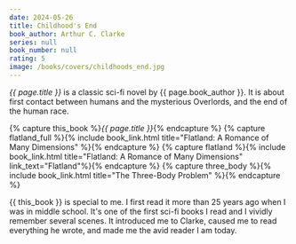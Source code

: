 ```yaml
---
date: 2024-05-26
title: Childhood's End
book_author: Arthur C. Clarke
series: null
book_number: null
rating: 5
image: /books/covers/childhoods_end.jpg
---
```


<cite class="book-title">{{ page.title }}</cite> is a classic sci-fi novel by
{{ page.book_author }}. It is about first contact between humans and the
mysterious Overlords, and the end of the human race.

{% capture this_book %}<cite class="book-title">{{ page.title }}</cite>{% endcapture %}
{% capture flatland_full %}{% include book_link.html title="Flatland: A Romance of Many Dimensions" %}{% endcapture %}
{% capture flatland %}{% include book_link.html title="Flatland: A Romance of Many Dimensions" link_text="Flatland"%}{% endcapture %}
{% capture three_body %}{% include book_link.html title="The Three-Body Problem" %}{% endcapture %}

{{ this_book }} is special to me. I first read it more than 25 years ago when
I was in middle school. It's one of the first sci-fi books I read and I
vividly remember several scenes. It introduced me to Clarke, caused me to read
everything he wrote, and made me the avid reader I am today.
